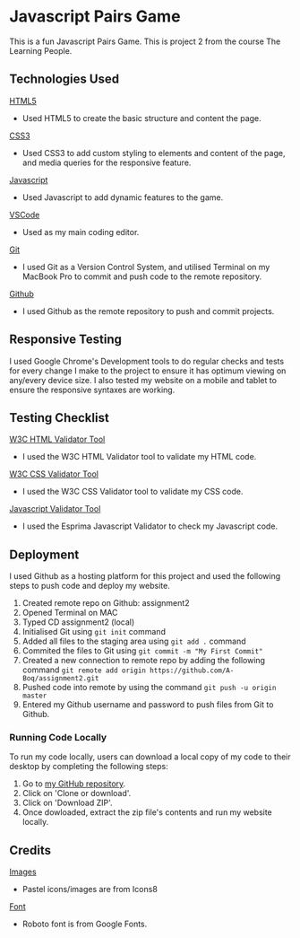 # Javascript Pairs Game

This is a fun Javascript Pairs Game. This is project 2 from the course The Learning People.

## Technologies Used
[HTML5](http://https://www.w3schools.com/html/) 
- Used HTML5 to create the basic structure and content the page.

[CSS3](https://www.w3schools.com/css/default.asp) 
- Used CSS3 to add custom styling to elements and content of the page, and media queries for the responsive feature.

[Javascript](https://www.w3schools.com/js/) 
- Used Javascript to add dynamic features to the game.

[VSCode](http://code.visualstudio.com)
- Used as my main coding editor.

[Git](https://git-scm.com) 
- I used Git as a Version Control System, and utilised Terminal on my MacBook Pro to commit and push code to the remote repository.

[Github](http://github.com) 
- I used Github as the remote repository to push and commit projects.

## Responsive Testing
I used Google Chrome's Development tools to do regular checks and tests for every change I make to the project to ensure it has optimum viewing on any/every device size. I also tested my website on a mobile and tablet to ensure the responsive syntaxes are working.

## Testing Checklist
[W3C HTML Validator Tool](http://Validator.w3.org) 
- I used the W3C HTML Validator tool to validate my HTML code.

[W3C CSS Validator Tool](https://jigsaw.w3.org/css-validator/#validate_by_input)
- I used the W3C CSS Validator tool to validate my CSS code.

[Javascript Validator Tool](https://esprima.org/demo/validate.html)
- I used the Esprima Javascript Validator to check my Javascript code.

## Deployment
I used Github as a hosting platform for this project and used the following steps to push code and deploy my website.

1. Created remote repo on Github: assignment2 
2. Opened Terminal on MAC
3. Typed CD assignment2 (local)
4. Initialised Git using `git init` command
5. Added all files to the staging area using `git add .` command
6. Commited the files to Git using `git commit -m "My First Commit"`
7. Created a new connection to remote repo by adding the following command `git remote add origin https://github.com/A-Boq/assignment2.git`
8. Pushed code into remote by using the command `git push -u origin master`
9. Entered my Github username and password to push files from Git to Github.

### Running Code Locally
To run my code locally, users can download a local copy of my code to their desktop by completing the following steps:

1. Go to [my GitHub repository](https://github.com/A-Boq/assignment2.git).
2. Click on 'Clone or download'.
3. Click on 'Download ZIP'.
4. Once dowloaded, extract the zip file's contents and run my website locally.

## Credits
[Images](https://icons8.com/icon/set/animals/cotton)
- Pastel icons/images are from Icons8

[Font](https://icons8.com/icon/set/animals/cotton)
- Roboto font is from Google Fonts.
